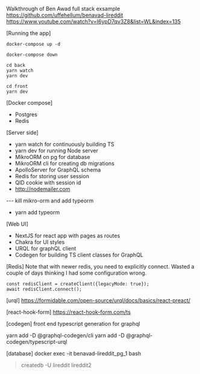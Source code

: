 Walkthrough of Ben Awad full stack exsample
https://github.com/uffehellum/benavad-lireddit
https://www.youtube.com/watch?v=I6ypD7qv3Z8&list=WL&index=135


[Running the app]

    docker-compose up -d

    docker-compose down

    cd back
    yarn watch
    yarn dev

    cd front
    yarn dev


[Docker compose]
- Postgres
- Redis

[Server side]
- yarn watch for continuously building TS
- yarn dev for running Node server
- MikroORM on pg for database
- MikroORM cli for creating db migrations
- ApolloServer for GraphQL schema
- Redis for storing user session
- QID cookie with session id
- http://nodemailer.com

--- kill mikro-orm and add typeorm
- yarn add typeorm



[Web UI]
- NextJS for react app with pages as routes
- Chakra for UI styles
- URQL for graphQL client
- Codegen for building TS client classes for GraphQL


[Redis]
Note that with newer redis, you need to explicitly connect. Wasted a couple of days thinking I had some configuration wrong.

    const redisClient = createClient({legacyMode: true}); 
    await redisClient.connect();

[urql]
https://formidable.com/open-source/urql/docs/basics/react-preact/

[react-hook-form]
https://react-hook-form.com/ts


[codegen]
front end typescript generation for graphql

yarn add -D @graphql-codegen/cli
yarn add -D @graphql-codegen/typescript-urql

[database]
docker exec -it benavad-lireddit_pg_1 bash
> createdb -U lireddit lireddit2
